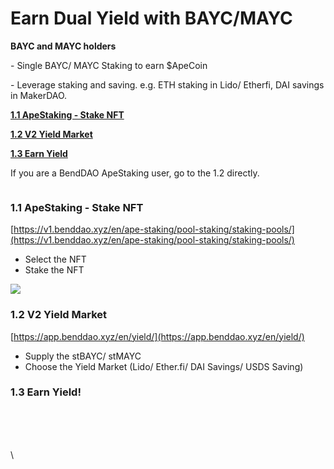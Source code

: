 # Earn Dual Yield with BAYC/MAYC

**BAYC and MAYC holders**

\- Single BAYC/ MAYC Staking to earn $ApeCoin

\- Leverage staking and saving. e.g. ETH staking in Lido/ Etherfi, DAI savings in MakerDAO.



[**1.1 ApeStaking - Stake NFT**](earn-dual-yield-with-bayc-mayc.md#id-1.1-apestaking-stake-nft)

[**1.2 V2 Yield Market**](earn-dual-yield-with-bayc-mayc.md#id-1.2-v2-yield-market)

[**1.3 Earn Yield**](earn-dual-yield-with-bayc-mayc.md#id-1.3-earn-yield)



If you are a BendDAO ApeStaking user, go to the 1.2 directly.

<figure><img src="https://lh7-rt.googleusercontent.com/docsz/AD_4nXf9b5Xrpoja9T4ERMhqMI-L8uZ3TfsVoio6p9hqIjIFpmgCq_uyiWKS-MQNRiU8gojRqJ4D4nW863p626TPjuPdtpEiKbM8VApto1ofBuTMhqtlUOGbpeA4-HMrY0QC-RNs3EOW7w?key=iCiBZIWDxv0G9mXZeSa37AW2" alt=""><figcaption></figcaption></figure>

### 1.1  ApeStaking - Stake NFT

[https://v1.benddao.xyz/en/ape-staking/pool-staking/staking-pools/](https://v1.benddao.xyz/en/ape-staking/pool-staking/staking-pools/)

* Select the NFT
* Stake the NFT

![](https://lh7-rt.googleusercontent.com/docsz/AD\_4nXciv\_YFi4w5aXpgIlNTrmhi0gEL92TLBSxFQ7uxENjRTTo2pOgSaCnRaJf-7pDXF0HvP3lat3kkArZ4EJShIz-6rtrNhhqwPO4qC5bn5f35P0V0vEO-hjsF25aQzJhzq8CZ-FQnjSFD0hyCbpzr8i734lHC?key=iCiBZIWDxv0G9mXZeSa37AW2)



### 1.2 V2 Yield Market

[https://app.benddao.xyz/en/yield/](https://app.benddao.xyz/en/yield/)

* Supply the stBAYC/ stMAYC
* Choose the Yield Market (Lido/ Ether.fi/ DAI Savings/ USDS Saving)

### 1.3 Earn Yield!

<figure><img src="https://lh7-rt.googleusercontent.com/docsz/AD_4nXf-VEAp5XrIXTQDVgKQBgcgjcZf0yOgrNLBKXybdKHEBGWrhpj4x247Qkp_JrcBRyIDWHOdCojeR8jsvrzg6AjvMsVHhJ0TcO6g_WQDBT6paO8rNuqPeDcUn1czMEzYzzLDG6wizQ?key=iCiBZIWDxv0G9mXZeSa37AW2" alt=""><figcaption></figcaption></figure>

\
\
\
\
